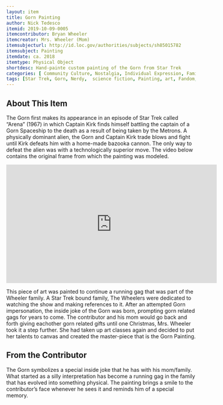 ```yaml
---
layout: item
title: Gorn Painting
author: Nick Tedesco
itemid: 2019-10-09-0005
itemcontributor: Bryan Wheeler
itemcreator: Mrs. Wheeler (Mom)
itemsubjecturl: http://id.loc.gov/authorities/subjects/sh85015782
itemsubject: Painting
itemdate: ca. 2018
itemtype: Physical Object
shortdesc: Hand-painte custom painting of the Gorn from Star Trek 
categories: [ Community Culture, Nostalgia, Individual Expression, Family Ties]
tags: [Star Trek, Gorn, Nerdy,  science fiction, Painting, art, Fandom, funny, christmas ]
---
```


## About This Item

The Gorn first makes its appearance in an episode of Star Trek called “Arena” (1967) in which Captain Kirk finds himself battling the captain of a Gorn Spaceship to the death as a result of being taken by the Metrons. A physically dominant alien, the Gorn and Captain Kirk trade blows and fight until Kirk defeats him with a home-made bazooka cannon. The only way to defeat the alien was with a technologically superior move. The video below contains the original frame from which the painting was modeled.

<iframe width="560" height="315" src="https://www.youtube.com/embed/4SK0cUNMnMM" frameborder="0" allow="accelerometer; autoplay; encrypted-media; gyroscope; picture-in-picture" allowfullscreen></iframe>

This piece of art was painted to continue a running gag that was part of the Wheeler family. A Star Trek bound family, The Wheelers were dedicated to watching the show and making references to it. After an attempted Gorn impersonation, the inside joke of the Gorn was born, prompting gorn related gags for years to come. The contributor and his mom would go back and forth giving eachother gorn related gifts until one Christmas, Mrs. Wheeler took it a step further. She had taken up art classes again and decided to put her talents to canvas and created the master-piece that is the Gorn Painting.

## From the Contributor

The Gorn symbolizes a special inside joke that he has with his mom/family. What started as a silly interpretation has become a running gag in the family that has evolved into something physical. The painting brings a smile to the contributor’s face whenever he sees it and reminds him of a special memory.
